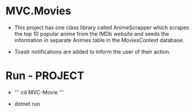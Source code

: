 
# MVC.Movies

- This project has one class library called AnimeScrapper which scrapes the top 10 popular anime from the IMDb website and seeds the information in separate Animes table in the MoviesContext database.

- Toastr notifications are added to inform the user of their action.

# Run - PROJECT

- '''
    cd MVC-Movie
'''

- dotnet run